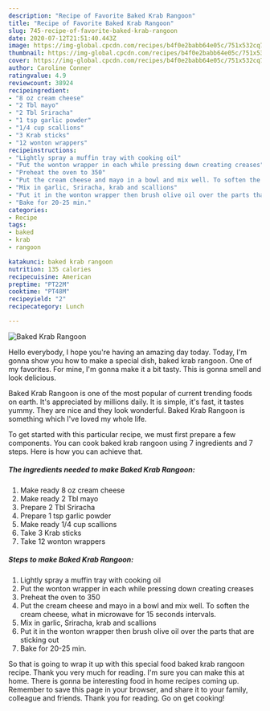 ```yaml
---
description: "Recipe of Favorite Baked Krab Rangoon"
title: "Recipe of Favorite Baked Krab Rangoon"
slug: 745-recipe-of-favorite-baked-krab-rangoon
date: 2020-07-12T21:51:40.443Z
image: https://img-global.cpcdn.com/recipes/b4f0e2babb64e05c/751x532cq70/baked-krab-rangoon-recipe-main-photo.jpg
thumbnail: https://img-global.cpcdn.com/recipes/b4f0e2babb64e05c/751x532cq70/baked-krab-rangoon-recipe-main-photo.jpg
cover: https://img-global.cpcdn.com/recipes/b4f0e2babb64e05c/751x532cq70/baked-krab-rangoon-recipe-main-photo.jpg
author: Caroline Conner
ratingvalue: 4.9
reviewcount: 38924
recipeingredient:
- "8 oz cream cheese"
- "2 Tbl mayo"
- "2 Tbl Sriracha"
- "1 tsp garlic powder"
- "1/4 cup scallions"
- "3 Krab sticks"
- "12 wonton wrappers"
recipeinstructions:
- "Lightly spray a muffin tray with cooking oil"
- "Put the wonton wrapper in each while pressing down creating creases"
- "Preheat the oven to 350"
- "Put the cream cheese and mayo in a bowl and mix well. To soften the cream cheese, what in microwave for 15 seconds intervals."
- "Mix in garlic, Sriracha, krab and scallions"
- "Put it in the wonton wrapper then brush olive oil over the parts that are sticking out"
- "Bake for 20-25 min."
categories:
- Recipe
tags:
- baked
- krab
- rangoon

katakunci: baked krab rangoon 
nutrition: 135 calories
recipecuisine: American
preptime: "PT22M"
cooktime: "PT48M"
recipeyield: "2"
recipecategory: Lunch

---
```



![Baked Krab Rangoon](https://img-global.cpcdn.com/recipes/b4f0e2babb64e05c/751x532cq70/baked-krab-rangoon-recipe-main-photo.jpg)

Hello everybody, I hope you're having an amazing day today. Today, I'm gonna show you how to make a special dish, baked krab rangoon. One of my favorites. For mine, I'm gonna make it a bit tasty. This is gonna smell and look delicious.



Baked Krab Rangoon is one of the most popular of current trending foods on earth. It's appreciated by millions daily. It is simple, it's fast, it tastes yummy. They are nice and they look wonderful. Baked Krab Rangoon is something which I've loved my whole life.


To get started with this particular recipe, we must first prepare a few components. You can cook baked krab rangoon using 7 ingredients and 7 steps. Here is how you can achieve that.

<!--inarticleads1-->

##### The ingredients needed to make Baked Krab Rangoon:

1. Make ready 8 oz cream cheese
1. Make ready 2 Tbl mayo
1. Prepare 2 Tbl Sriracha
1. Prepare 1 tsp garlic powder
1. Make ready 1/4 cup scallions
1. Take 3 Krab sticks
1. Take 12 wonton wrappers




<!--inarticleads2-->

##### Steps to make Baked Krab Rangoon:

1. Lightly spray a muffin tray with cooking oil
1. Put the wonton wrapper in each while pressing down creating creases
1. Preheat the oven to 350
1. Put the cream cheese and mayo in a bowl and mix well. To soften the cream cheese, what in microwave for 15 seconds intervals.
1. Mix in garlic, Sriracha, krab and scallions
1. Put it in the wonton wrapper then brush olive oil over the parts that are sticking out
1. Bake for 20-25 min.




So that is going to wrap it up with this special food baked krab rangoon recipe. Thank you very much for reading. I'm sure you can make this at home. There is gonna be interesting food in home recipes coming up. Remember to save this page in your browser, and share it to your family, colleague and friends. Thank you for reading. Go on get cooking!
